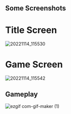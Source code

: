 ## Some Screenshots
# Title Screen
![20221114_115530](https://user-images.githubusercontent.com/89613113/201818962-8c6490fb-efeb-4332-b447-9330a3909a96.jpg)
# Game Screen
![20221114_115542](https://user-images.githubusercontent.com/89613113/201818957-5bd64416-4de4-4720-ab75-88ed038b7485.jpg)
## Gameplay
![ezgif com-gif-maker (1)](https://user-images.githubusercontent.com/89613113/201818950-e60e709b-240e-4f99-89a0-dabb9092fa7b.gif)
